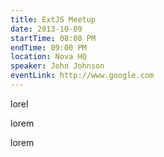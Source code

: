 ```yaml
---
title: ExtJS Meetup
date: 2013-10-09
startTime: 08:00 PM
endTime: 09:00 PM
location: Nova HQ
speaker: John Johnson
eventLink: http://www.google.com
---
```

<p>
	lorel
</p>
<p>
	lorem
</p>
<p>
	lorem
</p>